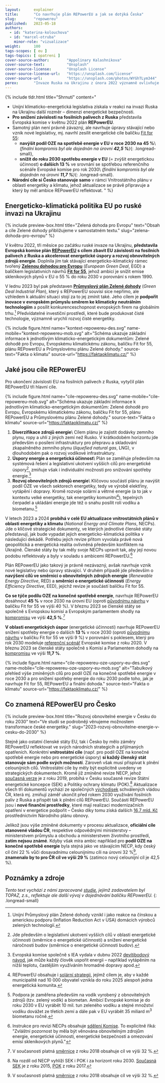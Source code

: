 ```yaml
---
layout:      explainer
title:       "Co navrhuje plán REPowerEU a jak se dotýká Česka"
slug:        "repowereu"
published:   2023-05-18
authors:
  - id: "katerina-kolouchova"
  - id: "marcel-otruba"
    minor-role: "vizualizace"
weight:      100
tags-scopes: [ eu ]
tags-topics: [ opatreni ]
cover-source-author:        "Appolinary Kalashnikova"
cover-source-text:          "Unsplash"
cover-source-license:       "Unsplash License"
cover-source-license-url:   "https://unsplash.com/license"
cover-source-url:           "https://unsplash.com/photos/WYGhTLym344"
perex:       "Invaze Ruska na Ukrajinu z února 2022 významně ovlivňuje energeticko-klimatickou politiku EU. Zesiluje již probíhající energetickou krizi, ohrožuje evropskou energetickou bezpečnost a boří převládající paradigma fosilního plynu jako přechodného paliva na cestě ke klimatické neutralitě. Naplno se ukázalo, že energetická i klimatická krize mají společného jmenovatele – fosilní paliva. A tedy i společné řešení, kterým je nahrazení fosilních paliv čistými zdroji energie a investice do energetické účinnosti a úspor. Současnou krizi tak lze vnímat jako příležitost k větší evropské a národní energetické soběstačnosti a bezpečnosti a současně ke snížení emisí skleníkových plynů a naplnění závazků Pařížské dohody."
---
```


{% include tldr.html
    title="Shrnutí"
    content="
- Unijní klimaticko-energetická legislativa získala v reakci na invazi Ruska na Ukrajinu další rozměr – dimenzi energetické bezpečnosti.
- **Pro snížení závislosti na fosilních palivech z Ruska** představila Evropská komise v květnu 2022 plán **REPowerEU**.
- Samotný plán není právně závazný, ale navrhuje úpravy stávající nebo vznik nové legislativy, mj. navrhl zesílit energetické cíle balíčku [Fit for 55](/infografiky/fit-for-55):
  - **navýšit podíl OZE na spotřebě energie v EU v roce 2030 na 45 %**\\
  _(finální kompromis byl ale dojednán na úrovni **42,5 %**)_{: .longread-small},
  - **snížit do roku 2030 spotřebu energie v EU** (= zvýšit energetickou účinnost) **o dalších 13 %** ve srovnání se spotřebou referenčního scénáře Evropské komise pro rok 2030\\
  _(finální kompromis byl ale dojednán na úrovni **11,7 %**)_{: .longread-small}.
- **Národní cíle si Česko stanovuje samo** v rámci Vnitrostátního plánu v oblasti energetiky a klimatu, jehož aktualizace se právě připravuje a který by měl ambice REPowerEU reflektovat.
" %}

## Energeticko-klimatická politika EU po ruské invazi na Ukrajinu

{% include preview-box.html
    title="Zelená dohoda pro Evropu"
    text="Obsah a cíle Zelené dohody přibližujeme v samostatném textu."
    slug="zelena-dohoda-pro-evropu"
%}

V květnu 2022, tři měsíce po začátku ruské invaze na Ukrajinu, **představila Evropská komise plán [REPowerEU](https://eur-lex.europa.eu/legal-content/CS/TXT/HTML/?uri=CELEX:52022DC0230) s cílem zbavit EU závislosti na fosilních palivech z Ruska a akcelerovat energetické úspory a rozvoj obnovitelných zdrojů energie**. Doplnila jím tak stávající energeticko-klimatický rámec tvořený [**Zelenou dohodou pro Evropu**](https://eur-lex.europa.eu/legal-content/CS/TXT/?qid=1576150542719&uri=COM%3A2019%3A640%3AFIN) (*European Green Deal*, EGD) a balíčkem legislativních návrhů [**Fit for 55**](/infografiky/fit-for-55), jehož ambicí je snížit emise skleníkových plynů v EU o 55 % do roku 2030 v porovnání s rokem 1990.

V lednu 2023 byl pak představen [**Průmyslový plán Zelené dohody**](https://eur-lex.europa.eu/legal-content/CS/TXT/HTML/?uri=CELEX:52023DC0062&from=CS) (*Green Deal Industrial Plan*), který s  REPowerEU souvisí sice nepřímo, ale vzhledem k aktuální situaci stojí za to jej zmínit také. Jeho cílem je **podpořit inovace v evropském průmyslu směrem ke klimaticky neutrálním technologiím** a posílit konkurenceschopnost evropských firem na globálním trhu.[^gdip] Předvídatelné investiční prostředí, které bude produkovat čisté technologie, významně urychlí rozvoj čisté energetiky.

{% include figure.html
    name="kontext-repowereu-des.svg"
    name-mobile="kontext-repowereu-mob.svg"
    alt="Schéma ukazuje základní informace k jednotlivým klimaticko-energetickým dokumentům: Zelené dohodě pro Evropu, Evropskému klimatickému zákonu, balíčku Fit for 55, plánu REPowerEU a Průmyslovému plánu Zelené dohody."
    source-text="Fakta o klimatu"
    source-url="https://faktaoklimatu.cz/"
%}

## Jaké jsou cíle REPowerEU

Pro ukončení závislosti EU na fosilních palivech z Ruska, vytyčil plán REPowerEU tři hlavní cíle.

{% include figure.html
    name="cile-repowereu-des.svg"
    name-mobile="cile-repowereu-mob.svg"
    alt="Schéma ukazuje základní informace k jednotlivým klimaticko-energetickým dokumentům: Zelené dohodě pro Evropu, Evropskému klimatickému zákonu, balíčku Fit for 55, plánu REPowerEU a Průmyslovému plánu Zelené dohody."
    source-text="Fakta o klimatu"
    source-url="https://faktaoklimatu.cz/"
%}

1. **Diverzifikace zdrojů energie**\\
    Cílem plánu je zajistit dodávky zemního plynu, ropy a uhlí z jiných zemí než Rusko. V krátkodobém horizontu jde především o posílení infrastruktury pro přepravu a skladování zkapalněného zemního plynu (*liquefied natural gas*, LNG), v dlouhodobém pak o rozvoj vodíkové infrastruktury.
2. **Úspory energie a energetická účinnost**\\
    Plán se zaměřuje především na systémová řešení a legislativní ukotvení vyšších cílů pro energetické úspory[^opatreni-systemova], zmiňuje však i individuální možnosti pro snižování spotřeby energie.[^opatreni-individualni]
3. **Rozvoj obnovitelných zdrojů energie**\\
    Klíčovou součástí plánu je navýšit podíl OZE ve všech sektorech energetiky, tedy ve výrobě elektřiny, vytápění i dopravy. Kromě rozvoje solární a větrné energie (a to jak v kontextu velké energetiky, tak energetiky komunitní[^solarni-strategie]), tepelných čerpadel a ukládání energie jde též o snahu posílit roli vodíku a biometanu.[^vodik]

V letech 2023 a 2024 **probíhá v celé EU aktualizace vnitrostátních plánů v oblasti energetiky a klimatu** (*National Energy and Climate Plans*, NECPs). Jde o klíčové strategické dokumenty, ve kterých jednotlivé členské státy představují, jak bude vypadat jejich energeticko-klimatická politika v následující dekádě. Potřebu jejich revize přitom vyvolala právě nová geopolitická a energetická realita ovlivněná především konfliktem na Ukrajině. Členské státy by tak měly svoje NECPs upravit tak, aby její novou podobu reflektovaly a byly v souladu s ambicemi REPowerEU.[^revize-necp]

Plán REPowerEU jako takový je právně nezávazný, avšak navrhuje vznik nové legislativy nebo úpravy stávající. V druhém případě jde především o **navýšení cílů ve směrnici o obnovitelných zdrojích energie** (*Renewable Energy Directive*, RED) a **směrnici o energetické účinnosti** (*Energy Efficiency Directive*, EED), jejichž revize je součástí balíčku Fit for 55.

**Co se týče podílu OZE na konečné spotřebě energie**, navrhuje REPowerEU dosáhnout **45 %** v roce 2030 na úrovni EU (oproti [původnímu návrhu](https://eur-lex.europa.eu/legal-content/CS/TXT/?uri=CELEX%3A52021PC0557) v balíčku Fit for 55 ve výši 40 %). V březnu 2023 se členské státy se společně s Evropskou komisí a Evropským parlamentem shodly na [kompromisu](https://ec.europa.eu/commission/presscorner/detail/cs/IP_23_2061) ve výši **42,5 %**.[^red]

**V oblasti energetických úspor** (energetické účinnosti) navrhuje REPowerEU snížení spotřeby energie o dalších **13 %** v roce 2030 (oproti [původnímu návrhu](https://eur-lex.europa.eu/legal-content/CS/TXT/?uri=CELEX%3A52021PC0558) v balíčku Fit for 55 ve výši 9 %) v porovnání s poklesem, který pro rok 2030 modeluje [referenční scénář](https://energy.ec.europa.eu/data-and-analysis/energy-modelling/eu-reference-scenario-2020_en) Evropské komise z roku 2020. V březnu 2023 se členské státy společně s Komisí a Parlamentem dohodly na [kompromisu](https://ec.europa.eu/commission/presscorner/detail/cs/IP_23_1581) ve výši **11,7 %**.

{% include figure.html
    name="cile-repowereu-oze-uspory-eu-des.svg"
    name-mobile="cile-repowereu-oze-uspory-eu-mob.svg"
    alt="Tabulkový přehled výše zmíněných cílů pro podíl OZE na konečné spotřebě energie v roce 2030 a pro snížení spotřeby energie do roku 2030 podle toho, jak je navrhuje Fit for 55, REPowerEU a finální dohoda."
    source-text="Fakta o klimatu"
    source-url="https://faktaoklimatu.cz/"
%}

## Co znamená REPowerEU pro Česko

{% include preview-box.html
    title="Rozvoj obnovitelné energie v Česku do roku 2030"
    text="Ve studii se podrobněji věnujeme možnostem transformace české energetiky."
    slug="2023-rozvoj-obnovitelne-energie-v-cesku-do-2030"
%}

Stejně jako ostatní členské státy EU, tak i Česko by  mělo záměry REPowerEU reflektovat ve svých národních strategicíh a přijímaných opatřeních. Konkrétní **vnitrostátní cíle** (např. pro podíl OZE na konečné spotřebě energie nebo pro energetické úspory) **si každý členský stát stanovuje sám podle svých možností**. Zároveň však musí přispívat k plnění celounijních cílů. Vnitrostátní cíle by měly být explicitně uvedeny ve strategických dokumentech. Kromě již zmíněné revize NECP, jehož [současná verze](https://www.mpo.cz/cz/energetika/strategicke-a-koncepcni-dokumenty/vnitrostatni-plan-ceske-republiky-v-oblasti-energetiky-a-klimatu--252016/) je z roku 2019, probíhá v Česku současně revize Státní energetické koncepce (SEK) a Politiky ochrany klimatu (POK).[^sek-pok] Aktualizace všech tří dokumentů vychází ze společných [východisek](https://www.mpo.cz/assets/cz/energetika/strategicke-a-koncepcni-dokumenty/2023/4/Vychodiska-aktualizace-Statni-energeticke-koncepce-CR-a-souvisejicich-strategickych-dokumentu.docx) schválených vládou ČR, která mj. zmiňují záměř ukončit před rokem 2030 využívání fosilních paliv z Ruska a přispět tak k plnění cílů REPowerEU. Součástí REPowerEU jsou i **nové finanční prostředky**, které mají realizaci modernizačních opatření v energetice podpořit – Česko díky tomu získá dalších [16,7 mld. Kč](https://www.mfcr.cz/cs/zahranicni-sektor/rada-eu-ecofin/zasedani-rady-ecofin/2022/ecofin-ministri-maji-dohodu-na-rozdeleni-48934/) prostřednictvím Národního plánu obnovy.

Jelikož jsou výše zmíněné dokumenty v procesu aktualizace, **oficiální cíle stanovené vládou ČR**, respektive odpovědnými ministerstvy – ministerstvem průmyslu a obchodu a ministerstvem životního prostředí, **zatím nejsou známé**. Kdyby však míra ambic například pro **podíl OZE na konečné spotřebě energie** byla stejná jako ve stávajícím NECP, kdy český cíl činí 22 % vůči dosavadnímu celounijnímu cíli na úrovni 32 %[^red], **znamenalo by to pro ČR cíl ve výši 29 %** (zatímco nový celounijní cíl je 42,5 %).

## Poznámky a zdroje

_Tento text vychází z námi zpracované [studie](/studie/2023-rozvoj-obnovitelne-energie-v-cesku-do-2030), jejímž zadavatelem byl TOPAZ, z.s., reflektuje ale další vývoj v dojednávání balíčku REPowerEU._
{: .longread-small}

[^energeticka-krize]: Energetická krize začala už v roce 2021, a to v důsledku následujících faktorů: nečekaně rychlá obnova ekonomiky po pandemii; počasí (především sucho); údržba – a tedy dočasné odstavení – jaderných elektráren; a cílené omezování dodávek plynu ze strany Ruska. Více k tématu např. na [stránkách IEA](https://www.iea.org/topics/global-energy-crisis).
[^gdip]: Unijní Průmyslový plán Zelené dohody vznikl i jako reakce na čínskou a americkou podporu (Inflation Reduction Act v USA) domácích výrobců zelených technologií.
[^opatreni-systemova]: Jde především o legislativní ukotvení vyšších cílů v oblasti energetické účinnosti (směrnice o energetické účinnosti) a snížení energetické náročnosti budov (směrnice o energetické účinnosti budov).
[^opatreni-individualni]: Evropská komise společně s IEA vydala v dubnu 2022 [devítibodový návod](https://www.iea.org/reports/playing-my-part), jak může každý člověk uspořit energii – například vytápěním na nižší teplotu, častějším využíváním hromadné dopravy apod.
[^solarni-strategie]: REPowerEU obsahuje i [solární strategii](https://eur-lex.europa.eu/legal-content/CS/TXT/HTML/?uri=CELEX:52022DC0221&from=EN), jejímž cílem je, aby v každé municipalitě nad 10 000 obyvatel vznikla do roku 2025 alespoň jedna energetická komunita.
[^vodik]: Podpora je zaměřena především na vodík vyrobený z obnovitelných zdrojů (tzv. zelený vodík) a biometan. Ambicí Evropské komise je do roku 2030 v EU vyrábět 10 mil. tun zeleného vodíku a stejné množství vodíku dovážet ze třetích zemí a dále pak v EU vyrábět 35 miliard m<sup>3</sup> biometanu ročně.
[^revize-necp]: Instrukce pro revizi NECPs obsahuje [sdělení Komise](https://energy.ec.europa.eu/document/download/844d6896-2fe8-4e2b-b052-bf7169d9be3a_cs). To explicitně říká: "Zvláštní pozornost by měla být věnována obnovitelným zdrojům energie, energetické účinnosti, energetické bezpečnosti a omezování emisí skleníkových plynů."
[^sek-pok]: Na rozdíl od NECP vyhlíží SEK i POK i za horizont roku 2030. [Současná SEK](https://www.mpo.cz/dokument158059.html) je z roku 2015, [POK](https://www.mzp.cz/cz/politika_ochrany_klimatu_2017) z roku 2017.
[^red]: V současnosti platná [směrnice](https://eur-lex.europa.eu/legal-content/cs/TXT/?uri=CELEX:32018L2001) z roku 2018 obsahuje cíl ve výši 32 %.